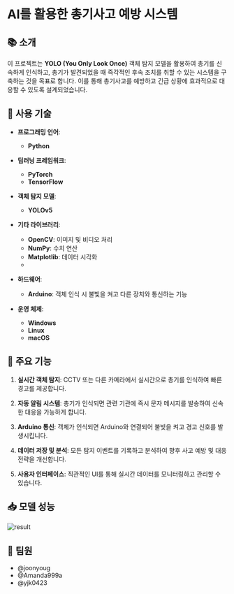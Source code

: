 # AI를 활용한 총기사고 예방 시스템

## 📚 소개

이 프로젝트는 **YOLO (You Only Look Once)** 객체 탐지 모델을 활용하여 총기를 신속하게 인식하고, 총기가 발견되었을 때 즉각적인 후속 조치를 취할 수 있는 시스템을 구축하는 것을 목표로 합니다. 이를 통해 총기사고를 예방하고 긴급 상황에 효과적으로 대응할 수 있도록 설계되었습니다.

## 🚀 사용 기술

- **프로그래밍 언어**: 
  -  **Python**
  
- **딥러닝 프레임워크**: 
  -  **PyTorch**
  -  **TensorFlow**

- **객체 탐지 모델**: 
  - **YOLOv5**

- **기타 라이브러리**: 
  - **OpenCV**: 이미지 및 비디오 처리
  - **NumPy**: 수치 연산
  - **Matplotlib**: 데이터 시각화
  - 
- **하드웨어**: 
  - **Arduino**: 객체 인식 시 불빛을 켜고 다른 장치와 통신하는 기능

- **운영 체제**: 
  - **Windows**
  - **Linux**
  - **macOS**

## 🌟 주요 기능

1. **실시간 객체 탐지**: CCTV 또는 다른 카메라에서 실시간으로 총기를 인식하여 빠른 경고를 제공합니다.

2. **자동 알림 시스템**: 총기가 인식되면 관련 기관에 즉시 문자 메시지를 발송하여 신속한 대응을 가능하게 합니다.

3. **Arduino 통신**: 객체가 인식되면 Arduino와 연결되어 불빛을 켜고 경고 신호를 발생시킵니다.

4. **데이터 저장 및 분석**: 모든 탐지 이벤트를 기록하고 분석하여 향후 사고 예방 및 대응 전략을 개선합니다.

5. **사용자 인터페이스**: 직관적인 UI를 통해 실시간 데이터를 모니터링하고 관리할 수 있습니다.

## 📥 모델 성능

![result](https://github.com/user-attachments/assets/a4ee81c9-c6f5-467d-b002-11732c3fbd3c)

## 🤝 팀원

- @joonyoug
- @Amanda999a
- @yjk0423
